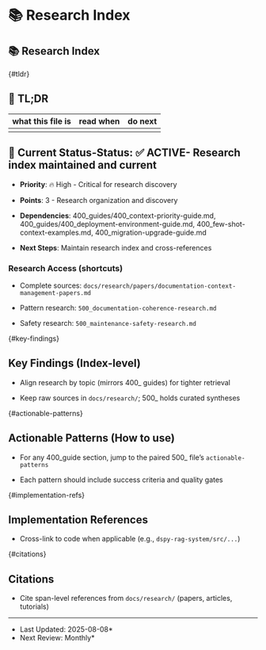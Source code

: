 <!-- CONTEXT_REFERENCE: 400_guides/400_context-priority-guide.md -->
<!-- MODULE_REFERENCE: 400_guides/400_deployment-environment-guide.md -->
<!-- MODULE_REFERENCE: 400_guides/400_few-shot-context-examples.md -->
<!-- MODULE_REFERENCE: 400_guides/400_migration-upgrade-guide.md -->
<!-- MEMORY_CONTEXT: HIGH - Research index and discovery hub -->
# 📚 Research Index

## 📚 Research Index

<!-- RESEARCH_INDEX
{
  "topics": [
{"400": "400_guides/400_deployment-environment-guide.md", "500": "500_deployment-research.md", "anchors":
["tldr","key-findings","actionable-patterns","implementation-refs","citations"]},
{"400": "400_integration-patterns-guide.md", "500": "500_integration-research.md", "anchors":
["tldr","key-findings","actionable-patterns","implementation-refs","citations"]},
{"400": "400_migration-upgrade-guide.md", "500": "500_migration-research.md", "anchors":
["tldr","key-findings","actionable-patterns","implementation-refs","citations"]},
{"400": "400_guides/400_performance-optimization-guide.md", "500": "500_performance-research.md", "anchors":
["tldr","key-findings","actionable-patterns","implementation-refs","citations"]},
{"400": "400_guides/400_testing-strategy-guide.md", "500": "500_testing-research.md", "anchors":
["tldr","key-findings","actionable-patterns","implementation-refs","citations"]},
{"400": "400_few-shot-context-examples.md", "500": "500_few-shot-research.md", "anchors":
["tldr","key-findings","actionable-patterns","implementation-refs","citations"]},
{"400": "400_guides/400_security-best-practices-guide.md", "500": "500_security-research.md", "anchors":
["tldr","key-findings","actionable-patterns","implementation-refs","citations"]},
{"400": "400_cursor-context-engineering-guide.md", "500": "500_context-engineering-research.md", "anchors":
["tldr","key-findings","actionable-patterns","implementation-refs","citations"]},
{"400": "400_guides/400_mission-dashboard-guide.md", "500": "500_mission-dashboard-research.md", "anchors":
["tldr","key-findings","actionable-patterns","implementation-refs","citations"]},
{"400": "400_guides/400_metadata-collection-guide.md", "500": "500_metadata-research.md", "anchors":
["tldr","key-findings","actionable-patterns","implementation-refs","citations"]},
{"400": "400_guides/400_mission-dashboard-guide.md", "500": "500_monitoring-research.md", "anchors":
["tldr","key-findings","actionable-patterns","implementation-refs","citations"]}
  ]
}
RESEARCH_INDEX -->

<!-- ANCHOR: tldr -->
{#tldr}

## 🔎 TL;DR

| what this file is | read when | do next |
|---|---|---|
|  |  |  |

## 🎯 **Current Status**-**Status**: ✅ **ACTIVE**- Research index maintained and current

- **Priority**: 🔥 High - Critical for research discovery

- **Points**: 3 - Research organization and discovery

- **Dependencies**: 400_guides/400_context-priority-guide.md, 400_guides/400_deployment-environment-guide.md, 400_few-shot-context-examples.md, 400_migration-upgrade-guide.md

- **Next Steps**: Maintain research index and cross-references

### Research Access (shortcuts)

- Complete sources: `docs/research/papers/documentation-context-management-papers.md`

- Pattern research: `500_documentation-coherence-research.md`

- Safety research: `500_maintenance-safety-research.md`

<!-- ANCHOR: key-findings -->
{#key-findings}

## Key Findings (Index-level)

- Align research by topic (mirrors 400_ guides) for tighter retrieval

- Keep raw sources in `docs/research/`; 500_ holds curated syntheses

<!-- ANCHOR: actionable-patterns -->
{#actionable-patterns}

## Actionable Patterns (How to use)

- For any 400_guide section, jump to the paired 500_ file’s `actionable-patterns`

- Each pattern should include success criteria and quality gates

<!-- ANCHOR: implementation-refs -->
{#implementation-refs}

## Implementation References

- Cross-link to code when applicable (e.g., `dspy-rag-system/src/...`)

<!-- ANCHOR: citations -->
{#citations}

## Citations

- Cite span-level references from `docs/research/` (papers, articles, tutorials)

- --

- Last Updated: 2025-08-08*
- Next Review: Monthly*

